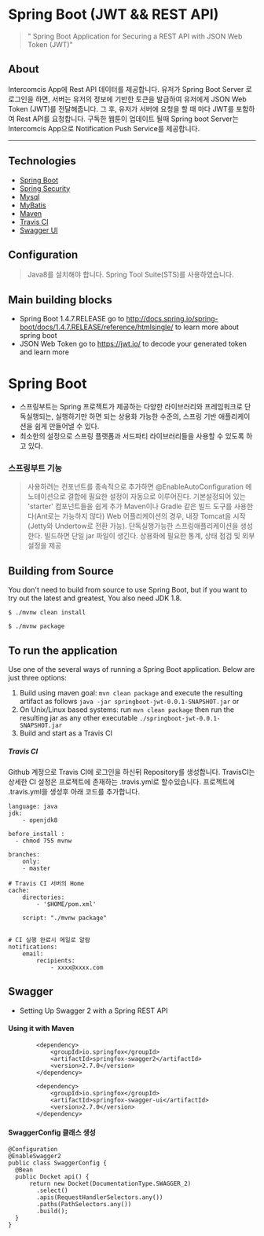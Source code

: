 # Spring Boot (JWT && REST API)
> " Spring Boot Application for Securing a REST API with JSON Web Token (JWT)"


## About

Intercomcis App에 Rest API 데이터를 제공합니다. 유저가 Spring Boot Server 로 로그인을 하면, 서버는 유저의 정보에 기반한 토큰을 발급하여 유저에게 JSON Web Token (JWT)를 전달해줍니다. 그 후, 유저가 서버에 요청을 할 때 마다 JWT를 포함하여 Rest API를 요청합니다.
구독한 웹툰이 업데이트 될때 Spring boot Server는 Intercomcis App으로 Notification Push Service를 제공합니다.

- - - 
## Technologies

* [Spring Boot](http://projects.spring.io/spring-boot/)
* [Spring Security](https://projects.spring.io/spring-security/)
* [Mysql](https://www.mysql.com/)
* [MyBatis](http://www.mybatis.org/mybatis-3/ko/index.html)
* [Maven](https://maven.apache.org/)
* [Travis CI](https://travis-ci.org/)
* [Swagger UI](https://swagger.io/)


## Configuration

> Java8를 설치해야 합니다.
> Spring Tool Suite(STS)를 사용하였습니다.


## Main building blocks
 * Spring Boot 1.4.7.RELEASE go to http://docs.spring.io/spring-boot/docs/1.4.7.RELEASE/reference/htmlsingle/ to learn more about spring boot
 * JSON Web Token go to https://jwt.io/ to decode your generated token and learn more
 
 
 
 
 Spring Boot
======================

* 스프링부트는 Spring 프로젝트가 제공하는 다양한 라이브러리와 프레임워크로 단독실행되는, 실행하기만 하면 되는 상용화 가능한 수준의, 스프링 기반 애플리케이션을 쉽게 만들어낼 수 있다.
* 최소한의 설정으로 스프링 플랫폼과 서드파티 라이브러리들을 사용할 수 있도록 하고 있다.


### 스프링부트 기능
> 사용하려는 컨포넌트를 종속적으로 추가하면 @EnableAutoConfiguration 에노테이션으로 결합에 필요한 설정이 자동으로 이루어진다.
> 기본설정되어 있는 'starter' 컴포넌트들을 쉽게 추가
> Maven이나 Gradle 같은 빌드 도구를 사용한다(Ant로는 가능하지 않다)
> Web 어플리케이션의 경우, 내장 Tomcat을 시작 (Jetty와 Undertow로 전환 가능).
> 단독실행가능한 스프링애플리케이션을 생성한다.
> 빌드하면 단일 jar 파일이 생긴다.
> 상용화에 필요한 통계, 상태 점검 및 외부설정을 제공


## Building from Source
You don't need to build from source to use Spring Boot, but if you want to try out the latest and
greatest, You also need JDK 1.8.
```
$ ./mvnw clean install

$ ./mvnw package
```
 
 
## To run the application
Use one of the several ways of running a Spring Boot application. Below are just three options:

1. Build using maven goal: `mvn clean package` and execute the resulting artifact as follows `java -jar springboot-jwt-0.0.1-SNAPSHOT.jar` or
2. On Unix/Linux based systems: run `mvn clean package` then run the resulting jar as any other executable `./springboot-jwt-0.0.1-SNAPSHOT.jar`
3. Build and start as a Travis CI

  
##### Travis CI
Github 계정으로 Travis CI에 로그인을 하신뒤 Repository를 생성합니다.
TravisCI는 상세한 CI 설정은 프로젝트에 존재하는 .travis.yml로 할수있습니다. 
프로젝트에 .travis.yml을 생성후 아래 코드를 추가합니다.
```
language: java 
jdk: 
    - openjdk8 
    
before_install :
  - chmod 755 mvnw

branches: 
    only: 
    - master 
 
# Travis CI 서버의 Home 
cache: 
    directories: 
        - '$HOME/pom.xml' 
       
    script: "./mvnw package" 


# CI 실행 완료시 메일로 알람 
notifications: 
    email: 
        recipients: 
            - xxxx@xxxx.com
```


## Swagger

 * Setting Up Swagger 2 with a Spring REST API
 
 #### Using it with Maven

```
		<dependency>
			<groupId>io.springfox</groupId>
			<artifactId>springfox-swagger2</artifactId>
			<version>2.7.0</version>
		</dependency>

		<dependency>
			<groupId>io.springfox</groupId>
			<artifactId>springfox-swagger-ui</artifactId>
			<version>2.7.0</version>
		</dependency>
```
  #### SwaggerConfig 클래스 생성
  
  ```
@Configuration
@EnableSwagger2
public class SwaggerConfig {                                    
    @Bean
    public Docket api() { 
        return new Docket(DocumentationType.SWAGGER_2)  
          .select()                                  
          .apis(RequestHandlerSelectors.any())              
          .paths(PathSelectors.any())                          
          .build();                                           
    }
}
  ```

